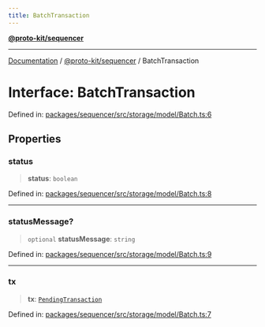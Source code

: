 ```yaml
---
title: BatchTransaction
---
```


[**@proto-kit/sequencer**](../README.md)

***

[Documentation](../../../README.md) / [@proto-kit/sequencer](../README.md) / BatchTransaction

# Interface: BatchTransaction

Defined in: [packages/sequencer/src/storage/model/Batch.ts:6](https://github.com/proto-kit/framework/blob/4d6b3b6da51b3edee0fbf25ce72c1f59ec61e891/packages/sequencer/src/storage/model/Batch.ts#L6)

## Properties

### status

> **status**: `boolean`

Defined in: [packages/sequencer/src/storage/model/Batch.ts:8](https://github.com/proto-kit/framework/blob/4d6b3b6da51b3edee0fbf25ce72c1f59ec61e891/packages/sequencer/src/storage/model/Batch.ts#L8)

***

### statusMessage?

> `optional` **statusMessage**: `string`

Defined in: [packages/sequencer/src/storage/model/Batch.ts:9](https://github.com/proto-kit/framework/blob/4d6b3b6da51b3edee0fbf25ce72c1f59ec61e891/packages/sequencer/src/storage/model/Batch.ts#L9)

***

### tx

> **tx**: [`PendingTransaction`](../classes/PendingTransaction.md)

Defined in: [packages/sequencer/src/storage/model/Batch.ts:7](https://github.com/proto-kit/framework/blob/4d6b3b6da51b3edee0fbf25ce72c1f59ec61e891/packages/sequencer/src/storage/model/Batch.ts#L7)
